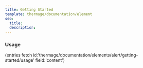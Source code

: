 ```yaml
---
title: Getting Started
template: thermage/documentation/element
seo:
  title: 
  description: 
---
```


### Usage

(entries fetch id:'thermage/documentation/elements/alert/getting-started/usage' field:'content')